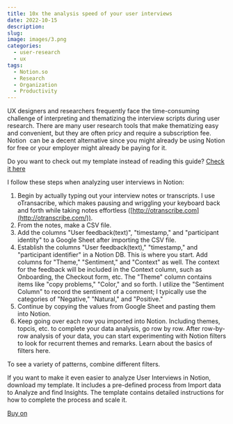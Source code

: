 ```yaml
---
title: 10x the analysis speed of your user interviews
date: 2022-10-15
description: 
slug: 
image: images/3.png
categories: 
  - user-research
  - ux
tags: 
  - Notion.so
  - Research
  - Organization
  - Productivity
---
```


UX designers and researchers frequently face the time-consuming challenge of interpreting and thematizing the interview scripts during user research. There are many user research tools that make thematizing easy and convenient, but they are often pricy and require a subscription fee. Notion  can be a decent alternative since you might already be using Notion for free or your employer might already be paying for it.

Do you want to check out my template instead of reading this guide? [Check it here](https://bromander.gumroad.com/l/userresearchanalyzer)

I follow these steps when analyzing user interviews in Notion:

1. Begin by actually typing out your interview notes or transcripts. I use oTransacribe, which makes pausing and wriggling your keyboard back and forth while taking notes effortless ([http://otranscribe.com](http://otranscribe.com/)).
2. From the notes, make a CSV file.
3. Add the columns "User feedback(text)", "timestamp," and "participant identity" to a Google Sheet after importing the CSV file.
4. Establish the columns "User feedback(text)," "timestamp," and "participant identifier" in a Notion DB. This is where you start. Add columns for "Theme," "Sentiment," and "Context" as well. The context for the feedback will be included in the Context column, such as Onboarding, the Checkout form, etc. The "Theme" column contains items like "copy problems," "Color," and so forth. I utilize the "Sentiment Column" to record the sentiment of a comment; I typically use the categories of "Negative," "Natural," and "Positive."
5. Continue by copying the values from Google Sheet and pasting them into Notion.
6. Keep going over each row you imported into Notion. Including themes, topcis, etc. to complete your data analysis, go row by row. After row-by-row analysis of your data, you can start experimenting with Notion filters to look for recurrent themes and remarks. Learn about the basics of filters here.

To see a variety of patterns, combine different filters.

If you want to make it even easier to analyze User Interviews in Notion, download my template. It includes a pre-defined process from Import data to Analyze and find Insights. The template contains detailed instructions for how to complete the process and scale it.

[Buy on](https://bromander.gumroad.com/l/lbzht)

